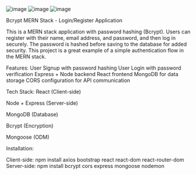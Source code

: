 ![image](https://github.com/user-attachments/assets/bfa4b0cb-b6f0-461c-9781-2fcf8dc75c48)
![image](https://github.com/user-attachments/assets/1f285806-869a-47f4-8928-d19b475f6f51)
![image](https://github.com/user-attachments/assets/b96699c2-d79a-4d75-909a-8686fa35a23c)

Bcrypt MERN Stack - Login/Register Application

This is a MERN stack application with password hashing (Bcrypt).
Users can register with their name, email address, and password, and then log in securely.
The password is hashed before saving to the database for added security.
This project is a great example of a simple authentication flow in the MERN stack.

Features:
User Signup with password hashing
User Login with password verification
Express + Node backend
React frontend
MongoDB for data storage
CORS configuration for API communication

 Tech Stack:
React (Client-side)

Node + Express (Server-side)

MongoDB (Database)

Bcrypt (Encryption)

Mongoose (ODM)

Installation:

Client-side: npm install axios bootstrap react react-dom react-router-dom
Server-side: npm install bcrypt cors express mongoose nodemon





